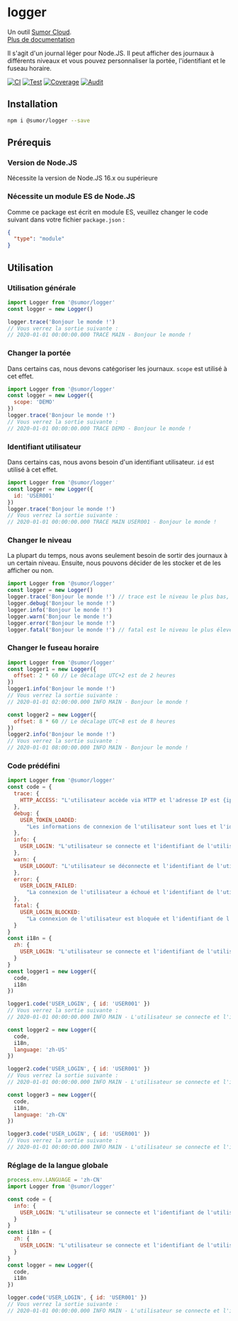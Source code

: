 # logger

Un outil [Sumor Cloud](https://sumor.cloud).  
[Plus de documentation](https://sumor.cloud/logger)

Il s'agit d'un journal léger pour Node.JS.
Il peut afficher des journaux à différents niveaux et vous pouvez personnaliser la portée, l'identifiant et le fuseau horaire.

[![CI](https://github.com/sumor-cloud/logger/actions/workflows/ci.yml/badge.svg)](https://github.com/sumor-cloud/logger/actions/workflows/ci.yml)
[![Test](https://github.com/sumor-cloud/logger/actions/workflows/ut.yml/badge.svg)](https://github.com/sumor-cloud/logger/actions/workflows/ut.yml)
[![Coverage](https://github.com/sumor-cloud/logger/actions/workflows/coverage.yml/badge.svg)](https://github.com/sumor-cloud/logger/actions/workflows/coverage.yml)
[![Audit](https://github.com/sumor-cloud/logger/actions/workflows/audit.yml/badge.svg)](https://github.com/sumor-cloud/logger/actions/workflows/audit.yml)

## Installation

```bash
npm i @sumor/logger --save
```

## Prérequis

### Version de Node.JS

Nécessite la version de Node.JS 16.x ou supérieure

### Nécessite un module ES de Node.JS

Comme ce package est écrit en module ES,
veuillez changer le code suivant dans votre fichier `package.json` :

```json
{
  "type": "module"
}
```

## Utilisation

### Utilisation générale

```js
import Logger from '@sumor/logger'
const logger = new Logger()

logger.trace('Bonjour le monde !')
// Vous verrez la sortie suivante :
// 2020-01-01 00:00:00.000 TRACE MAIN - Bonjour le monde !
```

### Changer la portée

Dans certains cas, nous devons catégoriser les journaux. `scope` est utilisé à cet effet.

```js
import Logger from '@sumor/logger'
const logger = new Logger({
  scope: 'DEMO'
})
logger.trace('Bonjour le monde !')
// Vous verrez la sortie suivante :
// 2020-01-01 00:00:00.000 TRACE DEMO - Bonjour le monde !
```

### Identifiant utilisateur

Dans certains cas, nous avons besoin d'un identifiant utilisateur. `id` est utilisé à cet effet.

```js
import Logger from '@sumor/logger'
const logger = new Logger({
  id: 'USER001'
})
logger.trace('Bonjour le monde !')
// Vous verrez la sortie suivante :
// 2020-01-01 00:00:00.000 TRACE MAIN USER001 - Bonjour le monde !
```

### Changer le niveau

La plupart du temps, nous avons seulement besoin de sortir des journaux à un certain niveau. Ensuite, nous pouvons décider de les stocker et de les afficher ou non.

```js
import Logger from '@sumor/logger'
const logger = new Logger()
logger.trace('Bonjour le monde !') // trace est le niveau le plus bas, tous les journaux seront affichés
logger.debug('Bonjour le monde !')
logger.info('Bonjour le monde !')
logger.warn('Bonjour le monde !')
logger.error('Bonjour le monde !')
logger.fatal('Bonjour le monde !') // fatal est le niveau le plus élevé, seules les erreurs critiques seront affichées
```

### Changer le fuseau horaire

```js
import Logger from '@sumor/logger'
const logger1 = new Logger({
  offset: 2 * 60 // Le décalage UTC+2 est de 2 heures
})
logger1.info('Bonjour le monde !')
// Vous verrez la sortie suivante :
// 2020-01-01 02:00:00.000 INFO MAIN - Bonjour le monde !

const logger2 = new Logger({
  offset: 8 * 60 // Le décalage UTC+8 est de 8 heures
})
logger2.info('Bonjour le monde !')
// Vous verrez la sortie suivante :
// 2020-01-01 08:00:00.000 INFO MAIN - Bonjour le monde !
```

### Code prédéfini

```js
import Logger from '@sumor/logger'
const code = {
  trace: {
    HTTP_ACCESS: "L'utilisateur accède via HTTP et l'adresse IP est {ip}"
  },
  debug: {
    USER_TOKEN_LOADED:
      "Les informations de connexion de l'utilisateur sont lues et l'identifiant de l'utilisateur est {id}"
  },
  info: {
    USER_LOGIN: "L'utilisateur se connecte et l'identifiant de l'utilisateur est {id}"
  },
  warn: {
    USER_LOGOUT: "L'utilisateur se déconnecte et l'identifiant de l'utilisateur est {id}"
  },
  error: {
    USER_LOGIN_FAILED:
      "La connexion de l'utilisateur a échoué et l'identifiant de l'utilisateur est {id}"
  },
  fatal: {
    USER_LOGIN_BLOCKED:
      "La connexion de l'utilisateur est bloquée et l'identifiant de l'utilisateur est {id}"
  }
}
const i18n = {
  zh: {
    USER_LOGIN: "L'utilisateur se connecte et l'identifiant de l'utilisateur est {id}"
  }
}
const logger1 = new Logger({
  code,
  i18n
})

logger1.code('USER_LOGIN', { id: 'USER001' })
// Vous verrez la sortie suivante :
// 2020-01-01 00:00:00.000 INFO MAIN - L'utilisateur se connecte et l'identifiant de l'utilisateur est USER001

const logger2 = new Logger({
  code,
  i18n,
  language: 'zh-US'
})

logger2.code('USER_LOGIN', { id: 'USER001' })
// Vous verrez la sortie suivante :
// 2020-01-01 00:00:00.000 INFO MAIN - L'utilisateur se connecte et l'identifiant de l'utilisateur est USER001

const logger3 = new Logger({
  code,
  i18n,
  language: 'zh-CN'
})

logger3.code('USER_LOGIN', { id: 'USER001' })
// Vous verrez la sortie suivante :
// 2020-01-01 00:00:00.000 INFO MAIN - L'utilisateur se connecte et l'identifiant de l'utilisateur est USER001
```

### Réglage de la langue globale

```js
process.env.LANGUAGE = 'zh-CN'
import Logger from '@sumor/logger'

const code = {
  info: {
    USER_LOGIN: "L'utilisateur se connecte et l'identifiant de l'utilisateur est {id}"
  }
}
const i18n = {
  zh: {
    USER_LOGIN: "L'utilisateur se connecte et l'identifiant de l'utilisateur est {id}"
  }
}
const logger = new Logger({
  code,
  i18n
})

logger.code('USER_LOGIN', { id: 'USER001' })
// Vous verrez la sortie suivante :
// 2020-01-01 00:00:00.000 INFO MAIN - L'utilisateur se connecte et l'identifiant de l'utilisateur est USER001
```
